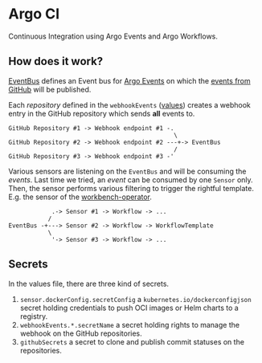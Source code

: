 # Argo CI

Continuous Integration using Argo Events and Argo Workflows.

## How does it work?

[EventBus](./templates/eventbus.yaml) defines an Event bus for [Argo Events](../argo-events/) on which the [events from GitHub](./template/github-eventsource.yaml) will be published.

Each _repository_ defined in the `webhookEvents` ([values](./values.yaml)) creates a webhook entry in the GitHub repository which sends **all** events to.

```
GitHub Repository #1 -> Webhook endpoint #1 -.
                                              \
GitHub Repository #2 -> Webhook endpoint #2 ---+-> EventBus
                                              /
GitHub Repository #3 -> Webhook endpoint #3 -'
```

Various sensors are listening on the `EventBus` and will be consuming the _events_. Last time we tried, an _event_ can be consumed by one `Sensor` only. Then, the sensor performs various filtering to trigger the rightful template. E.g. the sensor of the [workbench-operator](./templates/build-workbench-operator.yaml).

```
            .-> Sensor #1 -> Workflow -> ...
           /
EventBus -+---> Sensor #2 -> Workflow -> WorkflowTemplate
           \
            '-> Sensor #3 -> Workflow -> ...
```

## Secrets

In the values file, there are three kind of secrets.

1. `sensor.dockerConfig.secretConfig` a `kubernetes.io/dockerconfigjson` secret holding credentials to push OCI images or Helm charts to a registry.
2. `webhookEvents.*.secretName` a secret holding rights to manage the webhook on the GitHub repositories.
3. `githubSecrets` a secret to clone and publish commit statuses on the repositories.
